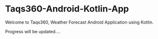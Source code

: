 # Taqs360-Android-Kotlin-App

Welcome to Taqs360, Weather Forecast Android Application using Kotlin.

Progress will be updated....